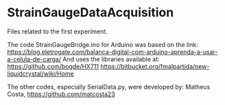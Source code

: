 # StrainGaugeDataAcquisition
Files related to the first experiment.

The code StrainGaugeBridge.ino for Arduino was based on the link: 
    https://blog.eletrogate.com/balanca-digital-com-arduino-aprenda-a-usar-a-celula-de-carga/
And uses the libraries available at:
    https://github.com/bogde/HX711
    https://bitbucket.org/fmalpartida/new-liquidcrystal/wiki/Home
    
The other codes, especially SerialData.py, were developed by:
  Matheus Costa, https://github.com/matcosta23
